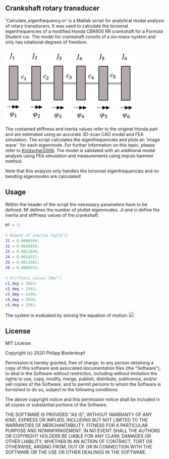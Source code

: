 ## Crankshaft rotary transducer

'Calculate_eigenfrequency.m' is a Matlab script for analytical modal analysis of rotary transducers. 
It was used to calculate the torsional eigenfrequencies of a modified Honda CBR600 RR crankshaft for 
a Formula Student car. The model for crankshaft consits of a six-mass-system and only has rotational degrees 
of freedom. 

![Alt text](./analogous_model.png?raw=true "Title")

The contained stiffness and inertia values refer to the original Honda part and are estimated 
using an accurate 3D-scan CAD model and FEA simulation. The script calculates the eigenfrequencies and plots an
'image wave' ´for each eigenmode. For further information on this topic, please refer to [Knütscher2006](https://books.google.de/books?id=UANwAAAACAAJ&dq=vogel+k%C3%BCntscher+kraftfahrzeugmotoren+2006&hl=de&sa=X&ved=2ahUKEwjG1L3y-MfsAhWjoXEKHXv7Ab4Q6AEwAHoECAAQAg).
The model is validated with an additional modal analysis using FEA simulation and measurements using impuls hammer method. 

Note that this analysis only handles the torsional eigenfrequencies and no bending eigenmodes are calculated! 


## Usage

Within the header of the script the necessary parameters have to be defined. Nf defines the number of plottet
eigenmodes. Ji and ci define the inertia and stiffness values of the crankshaft.
```Matlab
Nf = 3;

% Moment of inertia [kg*m^2]
J1 = 0.0000199; 
J2 = 0.0016958;
J3 = 0.0021595;
J4 = 0.0018157;
J5 = 0.0012602;
J6 = 0.0000154;

% Stiffness values [Nm/°]
c1_deg = 3014;
c2_deg = 2562;
c3_deg = 2430;
c4_deg = 2636;
c5_deg = 2562;
```

The system is evaluated by solving the equation of motion:
<img src="https://render.githubusercontent.com/render/math?math= \underline{M} \vec{\ddot{\phi}} \+ \underline{K} \vec{\phi} \+ \underline{K} \vec{\dot{\phi}} = \vec{0}">

## License
MIT License

Copyright (c) 2020 Philipp Biedenkopf

Permission is hereby granted, free of charge, to any person obtaining a copy
of this software and associated documentation files (the "Software"), to deal
in the Software without restriction, including without limitation the rights
to use, copy, modify, merge, publish, distribute, sublicense, and/or sell
copies of the Software, and to permit persons to whom the Software is
furnished to do so, subject to the following conditions:

The above copyright notice and this permission notice shall be included in all
copies or substantial portions of the Software.

THE SOFTWARE IS PROVIDED "AS IS", WITHOUT WARRANTY OF ANY KIND, EXPRESS OR
IMPLIED, INCLUDING BUT NOT LIMITED TO THE WARRANTIES OF MERCHANTABILITY,
FITNESS FOR A PARTICULAR PURPOSE AND NONINFRINGEMENT. IN NO EVENT SHALL THE
AUTHORS OR COPYRIGHT HOLDERS BE LIABLE FOR ANY CLAIM, DAMAGES OR OTHER
LIABILITY, WHETHER IN AN ACTION OF CONTRACT, TORT OR OTHERWISE, ARISING FROM,
OUT OF OR IN CONNECTION WITH THE SOFTWARE OR THE USE OR OTHER DEALINGS IN THE
SOFTWARE.
